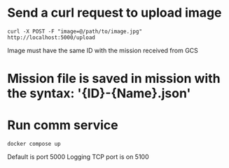 # Send a curl request to upload image

```
curl -X POST -F "image=@/path/to/image.jpg" http://localhost:5000/upload
```
Image must have the same ID with the mission received from GCS


# Mission file is saved in mission with the syntax: '{ID}-{Name}.json'

# Run comm service

```
docker compose up
```

Default is port 5000
Logging TCP port is on 5100
